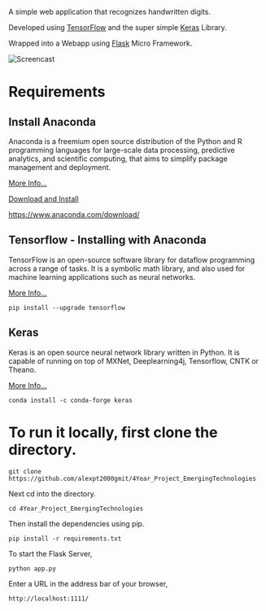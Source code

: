 A simple web application that recognizes handwritten digits. 

Developed using [TensorFlow](https://www.tensorflow.org/) and the super simple [Keras](http://keras.io/) Library. 

Wrapped into a Webapp using [Flask](http://flask.pocoo.org/) Micro Framework.

![Screencast](Screencast/screencast.png)


# Requirements

## Install Anaconda

Anaconda is a freemium open source distribution of the Python and R programming languages for large-scale data processing, predictive analytics, and scientific computing, that aims to simplify package management and deployment.

[More Info...](https://www.anaconda.com/)

[Download and Install](https://www.anaconda.com/download/)

https://www.anaconda.com/download/


## Tensorflow - Installing with Anaconda

TensorFlow is an open-source software library for dataflow programming across a range of tasks. It is a symbolic math library, and also used for machine learning applications such as neural networks.

[More Info...](https://www.tensorflow.org/)

```pip install --upgrade tensorflow```


## Keras
Keras is an open source neural network library written in Python. It is capable of running on top of MXNet, Deeplearning4j, Tensorflow, CNTK or Theano.

[More Info...](https://keras.io/)

```conda install -c conda-forge keras```


# To run it locally, first clone the directory. 

```git clone https://github.com/alexpt2000gmit/4Year_Project_EmergingTechnologies``` 

Next cd into the directory.

```cd 4Year_Project_EmergingTechnologies```

Then install the dependencies using pip.

```pip install -r requirements.txt```

To start the Flask Server,

```python app.py```

Enter a URL in the address bar of your browser,

```http://localhost:1111/```


